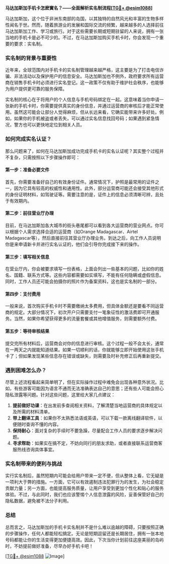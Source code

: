 **马达加斯加手机卡怎麽實名？——全面解析实名制流程[[TG💪+ @esim1088](https://t.me/s/esim1088)]**

马达加斯加，这个位于非洲东南部的岛国，以其独特的自然风光和丰富的生物多样性闻名于世。然而，随着旅游业的发展和国际交流的频繁，越来越多的人选择前往马达加斯加工作、学习或旅行。对于这些需要长期或短期驻留的人来说，拥有一张当地的手机卡是必不可少的。不过，在马达加斯加购买手机卡时，你会发现一个重要的要求：实名制。

### 实名制的背景与重要性

近年来，全球范围内对手机卡的实名制管理越来越严格，这主要是为了打击电信诈骗、非法活动以及保护用户的信息安全。马达加斯加也不例外，政府要求所有运营商在销售手机卡时必须进行实名登记。这一政策不仅有助于维护社会秩序，也能够为用户提供更可靠的服务保障。

实名制的核心在于将用户的个人信息与手机号码绑定在一起。这意味着当你申请一张新的手机卡时，你需要提供真实的身份信息，并通过运营商的审核后才能正常使用。虽然这可能会让部分人觉得麻烦，但从长远来看，它确实能带来许多好处。例如，如果你的手机被盗或者丢失，可以通过实名信息找回号码；如果遇到紧急情况，警方也可以更快地定位到相关人员。

### 如何完成实名认证？

那么问题来了，如何在马达加斯加成功完成手机卡的实名认证呢？其实整个过程并不复杂，只需按照以下步骤操作即可：

#### 第一步：准备必要文件
首先，你需要准备好自己的有效身份证件。通常情况下，护照是最常用的证件之一，因为它具有较高的权威性和通用性。此外，部分运营商可能还会接受其他形式的身份证明材料，如驾驶证等。需要注意的是，证件上的信息必须清晰可辨，且处于有效期内。

#### 第二步：前往营业厅办理
目前，在马达加斯加各大城市的街头巷尾都可以看到各大运营商的营业网点。你可以根据个人需求选择合适的运营商（如Orange Madagascar、Airtel Madagascar等），然后直接前往其营业厅办理业务。到达之后，向工作人员说明你是来申请新卡并进行实名认证的，他们会引导你完成接下来的操作。

#### 第三步：填写相关信息
在营业厅内，你会被要求填写一份表格，上面会列出一些基本的问题，比如你的姓名、国籍、联系方式等。这些内容都需要如实填写，不能有任何隐瞒或虚假信息。同时，工作人员还可能会拍摄你的照片作为备案资料，这也是实名制的一部分。

#### 第四步：支付费用
一般来说，首次购买手机卡时不需要缴纳太多费用，但具体金额还是要看不同运营商的规定。大部分情况下，初次开户只需要支付一笔象征性的激活费即可开通服务。当然，如果你希望获得更多的流量套餐或其他增值服务，则需要额外付费。

#### 第五步：等待审核结果
提交完所有材料后，运营商会对你的信息进行审核。这个过程一般不会太长，通常在一两天之内就能知道结果。如果一切顺利的话，你就能够立即开始使用这张手机卡了；但如果发现某些信息存在错误或缺失，则需要及时补充修正后再重新提交。

### 遇到困难怎么办？

尽管上述流程看起来简单明了，但在实际操作过程中难免会出现各种意外状况。比如，有些游客可能因为语言不通而无法准确表达自己的意思；还有些人可能会担心隐私泄露等问题。针对这些问题，这里给大家几点建议：

1. **提前做好功课**：在出发前多查阅相关资料，了解清楚当地运营商的具体规定以及所需的材料清单。
2. **带上翻译工具**：如果你不太熟悉法语或英语，可以下载一款离线翻译软件，以便随时查询不懂的内容。
3. **保持耐心**：面对复杂的手续时不要急躁，尽量配合工作人员的要求逐步解决问题。
4. **寻求帮助**：如果实在搞不定，不妨向同行的朋友求助，或者直接联系运营商客服热线咨询具体事宜。

### 实名制带来的便利与挑战

实行实名制后，虽然短期内可能会给用户带来一定不便，但从整体上看，它无疑是一项利大于弊的措施。一方面，它可以有效遏制违法犯罪行为的发生，为社会稳定贡献力量；另一方面，也能提高服务质量，让用户享受到更加个性化和贴心的服务体验。不过，与此同时，我们也应该警惕个人信息泄露的风险，妥善保管好自己的隐私数据，避免被不法分子利用。

### 总结

总而言之，马达加斯加的手机卡实名制并不是什么难以逾越的障碍，只要按照正确的步骤操作，任何人都能轻松搞定。无论是短期逗留还是长期居住，拥有一张本地号码都能让你的生活变得更加便捷高效。因此，下次当你计划前往这座美丽的岛屿时，不妨提前做好准备，尽早办好手机卡吧！

[[TG💪+ @esim1088](https://t.me/s/esim1088) ![Image](https://i.postimg.cc/4NQfJmqS/Snipaste-2025-05-13-00-14-12.png)]